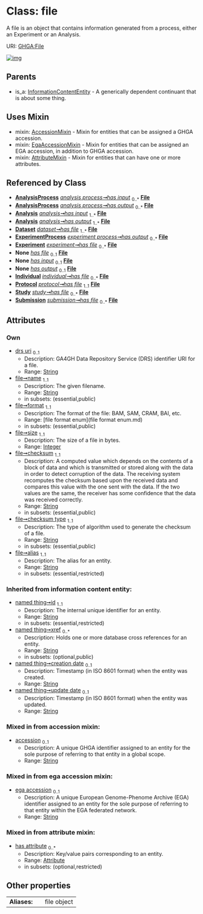 
# Class: file


A file is an object that contains information generated from a process, either an Experiment or an Analysis.

URI: [GHGA:File](https://w3id.org/GHGA/File)


[![img](https://yuml.me/diagram/nofunky;dir:TB/class/[Submission],[Study],[Protocol],[InformationContentEntity],[Individual],[AnalysisProcess]++-%20has%20input%200..*>[File&#124;drs_uri:string%20%3F;name:string;format:file_format_enum;size:integer;checksum:string;checksum_type:string;alias:string;accession:string%20%3F;ega_accession:string%20%3F;id(i):string;xref(i):string%20*;creation_date(i):string%20%3F;update_date(i):string%20%3F;schema_type(i):string%20%3F;schema_version(i):string%20%3F],[AnalysisProcess]++-%20has%20output%200..*>[File],[Analysis]++-%20has%20input%201..*>[File],[Analysis]++-%20has%20output%201..*>[File],[Dataset]++-%20has%20file%201..*>[File],[ExperimentProcess]++-%20has%20output%200..*>[File],[Experiment]++-%20has%20file%200..*>[File],[Study]-%20has%20file(i)%200..1>[File],[Experiment]-%20has%20file(i)%200..1>[File],[Protocol]-%20has%20file(i)%200..1>[File],[Individual]-%20has%20file(i)%200..1>[File],[Dataset]-%20has%20file(i)%200..1>[File],[Submission]-%20has%20file(i)%200..1>[File],[ExperimentProcess]-%20has%20input(i)%200..1>[File],[Analysis]-%20has%20input(i)%200..1>[File],[AnalysisProcess]-%20has%20input(i)%200..1>[File],[ExperimentProcess]-%20has%20output(i)%200..1>[File],[Analysis]-%20has%20output(i)%200..1>[File],[AnalysisProcess]-%20has%20output(i)%200..1>[File],[Individual]++-%20has%20file%200..*>[File],[Protocol]-%20has%20file%201..1>[File],[Study]++-%20has%20file%200..*>[File],[Submission]++-%20has%20file%200..*>[File],[File]uses%20-.->[AccessionMixin],[File]uses%20-.->[EgaAccessionMixin],[File]uses%20-.->[AttributeMixin],[InformationContentEntity]^-[File],[ExperimentProcess],[Experiment],[EgaAccessionMixin],[Dataset],[AttributeMixin],[Attribute],[AnalysisProcess],[Analysis],[AccessionMixin])](https://yuml.me/diagram/nofunky;dir:TB/class/[Submission],[Study],[Protocol],[InformationContentEntity],[Individual],[AnalysisProcess]++-%20has%20input%200..*>[File&#124;drs_uri:string%20%3F;name:string;format:file_format_enum;size:integer;checksum:string;checksum_type:string;alias:string;accession:string%20%3F;ega_accession:string%20%3F;id(i):string;xref(i):string%20*;creation_date(i):string%20%3F;update_date(i):string%20%3F;schema_type(i):string%20%3F;schema_version(i):string%20%3F],[AnalysisProcess]++-%20has%20output%200..*>[File],[Analysis]++-%20has%20input%201..*>[File],[Analysis]++-%20has%20output%201..*>[File],[Dataset]++-%20has%20file%201..*>[File],[ExperimentProcess]++-%20has%20output%200..*>[File],[Experiment]++-%20has%20file%200..*>[File],[Study]-%20has%20file(i)%200..1>[File],[Experiment]-%20has%20file(i)%200..1>[File],[Protocol]-%20has%20file(i)%200..1>[File],[Individual]-%20has%20file(i)%200..1>[File],[Dataset]-%20has%20file(i)%200..1>[File],[Submission]-%20has%20file(i)%200..1>[File],[ExperimentProcess]-%20has%20input(i)%200..1>[File],[Analysis]-%20has%20input(i)%200..1>[File],[AnalysisProcess]-%20has%20input(i)%200..1>[File],[ExperimentProcess]-%20has%20output(i)%200..1>[File],[Analysis]-%20has%20output(i)%200..1>[File],[AnalysisProcess]-%20has%20output(i)%200..1>[File],[Individual]++-%20has%20file%200..*>[File],[Protocol]-%20has%20file%201..1>[File],[Study]++-%20has%20file%200..*>[File],[Submission]++-%20has%20file%200..*>[File],[File]uses%20-.->[AccessionMixin],[File]uses%20-.->[EgaAccessionMixin],[File]uses%20-.->[AttributeMixin],[InformationContentEntity]^-[File],[ExperimentProcess],[Experiment],[EgaAccessionMixin],[Dataset],[AttributeMixin],[Attribute],[AnalysisProcess],[Analysis],[AccessionMixin])

## Parents

 *  is_a: [InformationContentEntity](InformationContentEntity.md) - A generically dependent continuant that is about some thing.

## Uses Mixin

 *  mixin: [AccessionMixin](AccessionMixin.md) - Mixin for entities that can be assigned a GHGA accession.
 *  mixin: [EgaAccessionMixin](EgaAccessionMixin.md) - Mixin for entities that can be assigned an EGA accession, in addition to GHGA accession.
 *  mixin: [AttributeMixin](AttributeMixin.md) - Mixin for entities that can have one or more attributes.

## Referenced by Class

 *  **[AnalysisProcess](AnalysisProcess.md)** *[analysis process➞has input](analysis_process_has_input.md)*  <sub>0..\*</sub>  **[File](File.md)**
 *  **[AnalysisProcess](AnalysisProcess.md)** *[analysis process➞has output](analysis_process_has_output.md)*  <sub>0..\*</sub>  **[File](File.md)**
 *  **[Analysis](Analysis.md)** *[analysis➞has input](analysis_has_input.md)*  <sub>1..\*</sub>  **[File](File.md)**
 *  **[Analysis](Analysis.md)** *[analysis➞has output](analysis_has_output.md)*  <sub>1..\*</sub>  **[File](File.md)**
 *  **[Dataset](Dataset.md)** *[dataset➞has file](dataset_has_file.md)*  <sub>1..\*</sub>  **[File](File.md)**
 *  **[ExperimentProcess](ExperimentProcess.md)** *[experiment process➞has output](experiment_process_has_output.md)*  <sub>0..\*</sub>  **[File](File.md)**
 *  **[Experiment](Experiment.md)** *[experiment➞has file](experiment_has_file.md)*  <sub>0..\*</sub>  **[File](File.md)**
 *  **None** *[has file](has_file.md)*  <sub>0..1</sub>  **[File](File.md)**
 *  **None** *[has input](has_input.md)*  <sub>0..1</sub>  **[File](File.md)**
 *  **None** *[has output](has_output.md)*  <sub>0..1</sub>  **[File](File.md)**
 *  **[Individual](Individual.md)** *[individual➞has file](individual_has_file.md)*  <sub>0..\*</sub>  **[File](File.md)**
 *  **[Protocol](Protocol.md)** *[protocol➞has file](protocol_has_file.md)*  <sub>1..1</sub>  **[File](File.md)**
 *  **[Study](Study.md)** *[study➞has file](study_has_file.md)*  <sub>0..\*</sub>  **[File](File.md)**
 *  **[Submission](Submission.md)** *[submission➞has file](submission_has_file.md)*  <sub>0..\*</sub>  **[File](File.md)**

## Attributes


### Own

 * [drs uri](drs_uri.md)  <sub>0..1</sub>
     * Description: GA4GH Data Repository Service (DRS) identifier URI for a file.
     * Range: [String](types/String.md)
 * [file➞name](file_name.md)  <sub>1..1</sub>
     * Description: The given filename.
     * Range: [String](types/String.md)
     * in subsets: (essential,public)
 * [file➞format](file_format.md)  <sub>1..1</sub>
     * Description: The format of the file: BAM, SAM, CRAM, BAI, etc.
     * Range: [file format enum](file format enum.md)
     * in subsets: (essential,public)
 * [file➞size](file_size.md)  <sub>1..1</sub>
     * Description: The size of a file in bytes.
     * Range: [Integer](types/Integer.md)
 * [file➞checksum](file_checksum.md)  <sub>1..1</sub>
     * Description: A computed value which depends on the contents of a block of data and which is transmitted or stored along with the data in order to detect corruption of the data. The receiving system recomputes the checksum based upon the received data and compares this value with the one sent with the data. If the two values are the same, the receiver has some confidence that the data was received correctly.
     * Range: [String](types/String.md)
     * in subsets: (essential,public)
 * [file➞checksum type](file_checksum_type.md)  <sub>1..1</sub>
     * Description: The type of algorithm used to generate the checksum of a file.
     * Range: [String](types/String.md)
     * in subsets: (essential,public)
 * [file➞alias](file_alias.md)  <sub>1..1</sub>
     * Description: The alias for an entity.
     * Range: [String](types/String.md)
     * in subsets: (essential,restricted)

### Inherited from information content entity:

 * [named thing➞id](named_thing_id.md)  <sub>1..1</sub>
     * Description: The internal unique identifier for an entity.
     * Range: [String](types/String.md)
     * in subsets: (essential,restricted)
 * [named thing➞xref](named_thing_xref.md)  <sub>0..\*</sub>
     * Description: Holds one or more database cross references for an entity.
     * Range: [String](types/String.md)
     * in subsets: (optional,public)
 * [named thing➞creation date](named_thing_creation_date.md)  <sub>0..1</sub>
     * Description: Timestamp (in ISO 8601 format) when the entity was created.
     * Range: [String](types/String.md)
 * [named thing➞update date](named_thing_update_date.md)  <sub>0..1</sub>
     * Description: Timestamp (in ISO 8601 format) when the entity was updated.
     * Range: [String](types/String.md)

### Mixed in from accession mixin:

 * [accession](accession.md)  <sub>0..1</sub>
     * Description: A unique GHGA identifier assigned to an entity for the sole purpose of referring to that entity in a global scope.
     * Range: [String](types/String.md)

### Mixed in from ega accession mixin:

 * [ega accession](ega_accession.md)  <sub>0..1</sub>
     * Description: A unique European Genome-Phenome Archive (EGA) identifier assigned to an entity for the sole purpose of referring to that entity within the EGA federated network.
     * Range: [String](types/String.md)

### Mixed in from attribute mixin:

 * [has attribute](has_attribute.md)  <sub>0..\*</sub>
     * Description: Key/value pairs corresponding to an entity.
     * Range: [Attribute](Attribute.md)
     * in subsets: (optional,restricted)

## Other properties

|  |  |  |
| --- | --- | --- |
| **Aliases:** | | file object |

